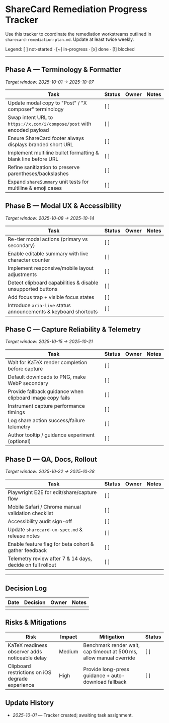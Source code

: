 # ShareCard Remediation Progress Tracker

Use this tracker to coordinate the remediation workstreams outlined in `sharecard-remediation-plan.md`. Update at least twice weekly.

Legend: [ ] not-started · [~] in-progress · [x] done · [!] blocked

---

## Phase A — Terminology & Formatter
_Target window: 2025-10-01 → 2025-10-07_

| Task | Status | Owner | Notes |
| --- | --- | --- | --- |
| Update modal copy to "Post" / "X composer" terminology | [ ] |  |  |
| Swap intent URL to `https://x.com/i/compose/post` with encoded payload | [ ] |  |  |
| Ensure ShareCard footer always displays branded short URL | [ ] |  |  |
| Implement multiline bullet formatting & blank line before URL | [ ] |  |  |
| Refine sanitization to preserve parentheses/backslashes | [ ] |  |  |
| Expand `shareSummary` unit tests for multiline & emoji cases | [ ] |  |  |

## Phase B — Modal UX & Accessibility
_Target window: 2025-10-08 → 2025-10-14_

| Task | Status | Owner | Notes |
| --- | --- | --- | --- |
| Re-tier modal actions (primary vs secondary) | [ ] |  |  |
| Enable editable summary with live character counter | [ ] |  |  |
| Implement responsive/mobile layout adjustments | [ ] |  |  |
| Detect clipboard capabilities & disable unsupported buttons | [ ] |  |  |
| Add focus trap + visible focus states | [ ] |  |  |
| Introduce `aria-live` status announcements & keyboard shortcuts | [ ] |  |  |

## Phase C — Capture Reliability & Telemetry
_Target window: 2025-10-15 → 2025-10-21_

| Task | Status | Owner | Notes |
| --- | --- | --- | --- |
| Wait for KaTeX render completion before capture | [ ] |  |  |
| Default downloads to PNG, make WebP secondary | [ ] |  |  |
| Provide fallback guidance when clipboard image copy fails | [ ] |  |  |
| Instrument capture performance timings | [ ] |  |  |
| Log share action success/failure telemetry | [ ] |  |  |
| Author tooltip / guidance experiment (optional) | [ ] |  |  |

## Phase D — QA, Docs, Rollout
_Target window: 2025-10-22 → 2025-10-28_

| Task | Status | Owner | Notes |
| --- | --- | --- | --- |
| Playwright E2E for edit/share/capture flow | [ ] |  |  |
| Mobile Safari / Chrome manual validation checklist | [ ] |  |  |
| Accessibility audit sign-off | [ ] |  |  |
| Update `sharecard-ux-spec.md` & release notes | [ ] |  |  |
| Enable feature flag for beta cohort & gather feedback | [ ] |  |  |
| Telemetry review after 7 & 14 days, decide on full rollout | [ ] |  |  |

---

## Decision Log
| Date | Decision | Owner | Notes |
| --- | --- | --- | --- |
|  |  |  |  |

## Risks & Mitigations
| Risk | Impact | Mitigation | Status |
| --- | --- | --- | --- |
| KaTeX readiness observer adds noticeable delay | Medium | Benchmark render wait, cap timeout at 500 ms, allow manual override | [ ] |
| Clipboard restrictions on iOS degrade experience | High | Provide long-press guidance + auto-download fallback | [ ] |

## Update History
- _2025-10-01_ — Tracker created; awaiting task assignment.
